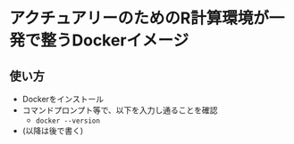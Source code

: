 # アクチュアリーのためのR計算環境が一発で整うDockerイメージ
## 使い方
- Dockerをインストール
- コマンドプロンプト等で、以下を入力し通ることを確認
    - `docker --version`
- (以降は後で書く)